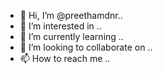 - 👋 Hi, I’m @preethamdnr..
- 👀 I’m interested in ..
- 🌱 I’m currently learning ..
- 💞️ I’m looking to collaborate on ..
- 📫 How to reach me ..
<!---
preethamdnr/preethamdnr is a ✨ special ✨ repository because its `README.md` (this file) appears on your GitHub profile.
You can click the Preview link to take a look at your changes.
--->
